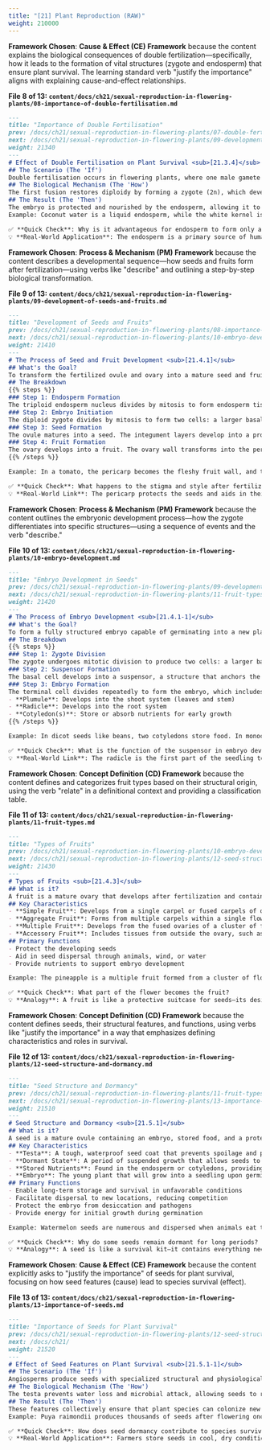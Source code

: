```yaml
---
title: "[21] Plant Reproduction (RAW)"
weight: 210000
---
```

**Framework Chosen**: **Cause & Effect (CE) Framework** because the content explains the biological consequences of double fertilization—specifically, how it leads to the formation of vital structures (zygote and endosperm) that ensure plant survival. The learning standard verb "justify the importance" aligns with explaining cause-and-effect relationships.

**File 8 of 13: `content/docs/ch21/sexual-reproduction-in-flowering-plants/08-importance-of-double-fertilisation.md`**
```markdown
---
title: "Importance of Double Fertilisation"
prev: /docs/ch21/sexual-reproduction-in-flowering-plants/07-double-fertilisation/
next: /docs/ch21/sexual-reproduction-in-flowering-plants/09-development-of-seeds-and-fruits/
weight: 21340
---
# Effect of Double Fertilisation on Plant Survival <sub>[21.3.4]</sub>
## The Scenario (The 'If')
Double fertilisation occurs in flowering plants, where one male gamete fuses with the egg cell and another fuses with the two polar nuclei in the embryo sac.
## The Biological Mechanism (The 'How')
The first fusion restores diploidy by forming a zygote (2n), which develops into the embryo. The second fusion creates a triploid (3n) endosperm nucleus, which divides to form nutrient-rich endosperm tissue. This dual process ensures that energy is only invested in seed development when fertilisation has successfully occurred.
## The Result (The 'Then')
The embryo is protected and nourished by the endosperm, allowing it to survive extended periods of dormancy. In monocots like wheat and corn, the endosperm remains as a food reserve in the mature seed. In eudicots like legumes, the endosperm is absorbed during seed development, transferring nutrients to the cotyledons.
Example: Coconut water is a liquid endosperm, while the white kernel is solid endosperm—both provide nutrients for the developing embryo.

✅ **Quick Check**: Why is it advantageous for endosperm to form only after fertilization?
💡 **Real-World Application**: The endosperm is a primary source of human nutrition—grains like rice, barley, and corn are all derived from this tissue.
```

**Framework Chosen**: **Process & Mechanism (PM) Framework** because the content describes a developmental sequence—how seeds and fruits form after fertilization—using verbs like "describe" and outlining a step-by-step biological transformation.

**File 9 of 13: `content/docs/ch21/sexual-reproduction-in-flowering-plants/09-development-of-seeds-and-fruits.md`**
```markdown
---
title: "Development of Seeds and Fruits"
prev: /docs/ch21/sexual-reproduction-in-flowering-plants/08-importance-of-double-fertilisation/
next: /docs/ch21/sexual-reproduction-in-flowering-plants/10-embryo-development/
weight: 21410
---
# The Process of Seed and Fruit Development <sub>[21.4.1]</sub>
## What's the Goal?
To transform the fertilized ovule and ovary into a mature seed and fruit, ensuring protection, nourishment, and dispersal of the next generation.
## The Breakdown
{{% steps %}}
### Step 1: Endosperm Formation
The triploid endosperm nucleus divides by mitosis to form endosperm tissue, which surrounds and nourishes the developing embryo.
### Step 2: Embryo Initiation
The diploid zygote divides by mitosis to form two cells: a larger basal cell and a smaller terminal cell.
### Step 3: Seed Formation
The ovule matures into a seed. The integument layers develop into a protective seed coat (testa), while the ovule's internal structures become the embryo and stored food reserves.
### Step 4: Fruit Formation
The ovary develops into a fruit. The ovary wall transforms into the pericarp, which may differentiate into exocarp, mesocarp, and endocarp. Other floral parts like the stigma and style degenerate, leaving a scar.
{{% /steps %}}

Example: In a tomato, the pericarp becomes the fleshy fruit wall, and the seeds develop from ovules. The dried stigma remains visible as a small scar at the blossom end.

✅ **Quick Check**: What happens to the stigma and style after fertilization?
💡 **Real-World Link**: The pericarp protects the seeds and aids in their dispersal through animals, wind, or water.
```

**Framework Chosen**: **Process & Mechanism (PM) Framework** because the content outlines the embryonic development process—how the zygote differentiates into specific structures—using a sequence of events and the verb "describe."

**File 10 of 13: `content/docs/ch21/sexual-reproduction-in-flowering-plants/10-embryo-development.md`**
```markdown
---
title: "Embryo Development in Seeds"
prev: /docs/ch21/sexual-reproduction-in-flowering-plants/09-development-of-seeds-and-fruits/
next: /docs/ch21/sexual-reproduction-in-flowering-plants/11-fruit-types/
weight: 21420
---
# The Process of Embryo Development <sub>[21.4.1-1]</sub>
## What's the Goal?
To form a fully structured embryo capable of germinating into a new plant.
## The Breakdown
{{% steps %}}
### Step 1: Zygote Division
The zygote undergoes mitotic division to produce two cells: a larger basal cell and a smaller terminal cell.
### Step 2: Suspensor Formation
The basal cell develops into a suspensor, a structure that anchors the embryo to the wall of the embryo sac and facilitates nutrient transfer.
### Step 3: Embryo Formation
The terminal cell divides repeatedly to form the embryo, which includes three key parts:
- **Plumule**: Develops into the shoot system (leaves and stem)
- **Radicle**: Develops into the root system
- **Cotyledon(s)**: Store or absorb nutrients for early growth
{{% /steps %}}

Example: In dicot seeds like beans, two cotyledons store food. In monocots like corn, a single cotyledon absorbs nutrients from the endosperm.

✅ **Quick Check**: What is the function of the suspensor in embryo development?
💡 **Real-World Link**: The radicle is the first part of the seedling to emerge during germination, anchoring the new plant in the soil.
```

**Framework Chosen**: **Concept Definition (CD) Framework** because the content defines and categorizes fruit types based on their structural origin, using the verb "relate" in a definitional context and providing a classification table.

**File 11 of 13: `content/docs/ch21/sexual-reproduction-in-flowering-plants/11-fruit-types.md`**
```markdown
---
title: "Types of Fruits"
prev: /docs/ch21/sexual-reproduction-in-flowering-plants/10-embryo-development/
next: /docs/ch21/sexual-reproduction-in-flowering-plants/12-seed-structure-and-dormancy/
weight: 21430
---
# Types of Fruits <sub>[21.4.3]</sub>
## What is it?
A fruit is a mature ovary that develops after fertilization and contains seeds. Fruits are classified based on their origin and structure.
## Key Characteristics
- **Simple Fruit**: Develops from a single carpel or fused carpels of one flower (e.g., pea, tomato)
- **Aggregate Fruit**: Forms from multiple carpels within a single flower (e.g., raspberry)
- **Multiple Fruit**: Develops from the fused ovaries of a cluster of flowers (e.g., pineapple)
- **Accessory Fruit**: Includes tissues from outside the ovary, such as the receptacle (e.g., apple)
## Primary Functions
- Protect the developing seeds
- Aid in seed dispersal through animals, wind, or water
- Provide nutrients to support embryo development

Example: The pineapple is a multiple fruit formed from a cluster of flowers. Each "eye" on its surface represents a single flower's ovary.

✅ **Quick Check**: What part of the flower becomes the fruit?
💡 **Analogy**: A fruit is like a protective suitcase for seeds—its design depends on how the seeds need to travel.
```

**Framework Chosen**: **Concept Definition (CD) Framework** because the content defines seeds, their structural features, and functions, using verbs like "justify the importance" in a way that emphasizes defining characteristics and roles in survival.

**File 12 of 13: `content/docs/ch21/sexual-reproduction-in-flowering-plants/12-seed-structure-and-dormancy.md`**
```markdown
---
title: "Seed Structure and Dormancy"
prev: /docs/ch21/sexual-reproduction-in-flowering-plants/11-fruit-types/
next: /docs/ch21/sexual-reproduction-in-flowering-plants/13-importance-of-seeds/
weight: 21510
---
# Seed Structure and Dormancy <sub>[21.5.1]</sub>
## What is it?
A seed is a mature ovule containing an embryo, stored food, and a protective coat, capable of remaining dormant until conditions are favorable for germination.
## Key Characteristics
- **Testa**: A tough, waterproof seed coat that prevents spoilage and physical damage
- **Dormant State**: A period of suspended growth that allows seeds to survive harsh conditions
- **Stored Nutrients**: Found in the endosperm or cotyledons, providing energy for germination
- **Embryo**: The young plant that will grow into a seedling upon germination
## Primary Functions
- Enable long-term storage and survival in unfavorable conditions
- Facilitate dispersal to new locations, reducing competition
- Protect the embryo from desiccation and pathogens
- Provide energy for initial growth during germination

Example: Watermelon seeds are numerous and dispersed when animals eat the fruit, increasing the chance of successful reproduction.

✅ **Quick Check**: Why do some seeds remain dormant for long periods?
💡 **Analogy**: A seed is like a survival kit—it contains everything needed to start life, packed in a durable container, ready to activate when conditions are right.
```

**Framework Chosen**: **Cause & Effect (CE) Framework** because the content explicitly asks to "justify the importance" of seeds for plant survival, focusing on how seed features (cause) lead to species survival (effect).

**File 13 of 13: `content/docs/ch21/sexual-reproduction-in-flowering-plants/13-importance-of-seeds.md`**
```markdown
---
title: "Importance of Seeds for Plant Survival"
prev: /docs/ch21/sexual-reproduction-in-flowering-plants/12-seed-structure-and-dormancy/
next: /docs/ch21/
weight: 21520
---
# Effect of Seed Features on Plant Survival <sub>[21.5.1-1]</sub>
## The Scenario (The 'If')
Angiosperms produce seeds with specialized structural and physiological adaptations.
## The Biological Mechanism (The 'How')
The testa prevents water loss and microbial attack, allowing seeds to remain viable for long periods. Dormancy enables survival during drought, cold, or fire. Stored nutrients support germination, and dispersal mechanisms (e.g., wind, animals) reduce competition by spreading offspring.
## The Result (The 'Then')
These features collectively ensure that plant species can colonize new areas, survive environmental stress, and reproduce successfully across generations.
Example: Puya raimondii produces thousands of seeds after flowering once in 80–150 years, ensuring species continuity despite the parent plant dying after reproduction.

✅ **Quick Check**: How does seed dormancy contribute to species survival?
💡 **Real-World Application**: Farmers store seeds in cool, dry conditions to extend viability, mimicking natural dormancy for agricultural sustainability.
```